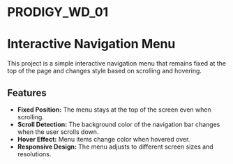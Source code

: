 # PRODIGY_WD_01
# Interactive Navigation Menu

This project is a simple interactive navigation menu that remains fixed at the top of the page and changes style based on scrolling and hovering.

## Features

- **Fixed Position:** The menu stays at the top of the screen even when scrolling.
- **Scroll Detection:** The background color of the navigation bar changes when the user scrolls down.
- **Hover Effect:** Menu items change color when hovered over.
- **Responsive Design:** The menu adjusts to different screen sizes and resolutions.

